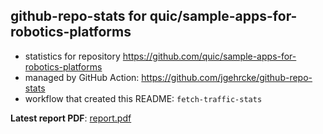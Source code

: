 ## github-repo-stats for quic/sample-apps-for-robotics-platforms

- statistics for repository https://github.com/quic/sample-apps-for-robotics-platforms
- managed by GitHub Action: https://github.com/jgehrcke/github-repo-stats
- workflow that created this README: `fetch-traffic-stats`

**Latest report PDF**: [report.pdf](https://github.com/njjetha/OSDO/raw/github-repo-stats/quic/sample-apps-for-robotics-platforms/latest-report/report.pdf)


